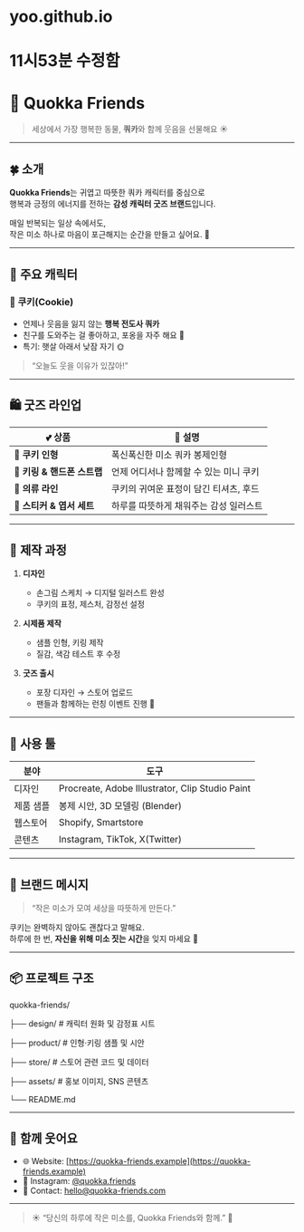 # yoo.github.io

# 11시53분 수정함



# 🧡 Quokka Friends

> 세상에서 가장 행복한 동물, **쿼카**와 함께 웃음을 선물해요 ☀️

---

## 🍀 소개

**Quokka Friends**는 귀엽고 따뜻한 쿼카 캐릭터를 중심으로  
행복과 긍정의 에너지를 전하는 **감성 캐릭터 굿즈 브랜드**입니다.

매일 반복되는 일상 속에서도,  
작은 미소 하나로 마음이 포근해지는 순간을 만들고 싶어요. 🌷

---

## 🧸 주요 캐릭터

### 🧡 **쿠키(Cookie)**
- 언제나 웃음을 잃지 않는 **행복 전도사 쿼카**
- 친구를 도와주는 걸 좋아하고, 포옹을 자주 해요 🤗  
- 특기: 햇살 아래서 낮잠 자기 🌞

> “오늘도 웃을 이유가 있잖아!”

---

## 🛍️ 굿즈 라인업

| 💕 상품 | 🌈 설명 |
|----------|----------|
| 🧸 **쿠키 인형** | 폭신폭신한 미소 쿼카 봉제인형 |
| 🔑 **키링 & 핸드폰 스트랩** | 언제 어디서나 함께할 수 있는 미니 쿠키 |
| 👕 **의류 라인** | 쿠키의 귀여운 표정이 담긴 티셔츠, 후드 |
| 💌 **스티커 & 엽서 세트** | 하루를 따뜻하게 채워주는 감성 일러스트 |

---

## 🎨 제작 과정

1. **디자인**
   - 손그림 스케치 → 디지털 일러스트 완성  
   - 쿠키의 표정, 제스처, 감정선 설정

2. **시제품 제작**
   - 샘플 인형, 키링 제작  
   - 질감, 색감 테스트 후 수정

3. **굿즈 출시**
   - 포장 디자인 → 스토어 업로드  
   - 팬들과 함께하는 런칭 이벤트 진행 🎉

---

## 🧷 사용 툴

| 분야 | 도구 |
|------|------|
| 디자인 | Procreate, Adobe Illustrator, Clip Studio Paint |
| 제품 샘플 | 봉제 시안, 3D 모델링 (Blender) |
| 웹스토어 | Shopify, Smartstore |
| 콘텐츠 | Instagram, TikTok, X(Twitter) |

---

## 🌼 브랜드 메시지

> “작은 미소가 모여 세상을 따뜻하게 만든다.”  

쿠키는 완벽하지 않아도 괜찮다고 말해요.  
하루에 한 번, **자신을 위해 미소 짓는 시간**을 잊지 마세요 🌈

---

## 📦 프로젝트 구조

quokka-friends/

├── design/ # 캐릭터 원화 및 감정표 시트

├── product/ # 인형·키링 샘플 및 시안

├── store/ # 스토어 관련 코드 및 데이터

├── assets/ # 홍보 이미지, SNS 콘텐츠

└── README.md


---

## 💌 함께 웃어요

- 🌐 Website: [https://quokka-friends.example](https://quokka-friends.example)  
- 📸 Instagram: [@quokka.friends](https://instagram.com/quokka.friends)  
- 🧡 Contact: hello@quokka-friends.com  

---

> ☀️ “당신의 하루에 작은 미소를, Quokka Friends와 함께.” 🧡



